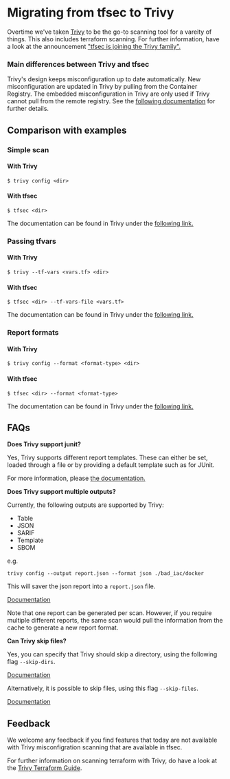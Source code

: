 # Migrating from tfsec to Trivy
Overtime we've taken [Trivy][trivy] to be the go-to scanning tool for a vareity of things. This also includes terraform scanning. For further information, have a look at the announcement ["tfsec is joining the Trivy family".](https://github.com/aquasecurity/tfsec/discussions/1994)

### Main differences between Trivy and tfsec

Trivy's design keeps misconfiguration up to date automatically. New misconfiguration are updated in Trivy by pulling from the Container Registry. The embedded misconfiguration in Trivy are only used if Trivy cannot pull from the remote registry. See the [following documentation](https://aquasecurity.github.io/trivy/v0.41/docs/scanner/misconfiguration/policy/builtin/#policy-distribution) for further details.

## Comparison with examples
### Simple scan
#### With Trivy
```shell
$ trivy config <dir>
```
#### With tfsec
```shell
$ tfsec <dir>
```

The documentation can be found in Trivy under the [following link.](https://aquasecurity.github.io/trivy/latest/docs/scanner/misconfiguration/)

### Passing tfvars
#### With Trivy
```shell
$ trivy --tf-vars <vars.tf> <dir>
```
#### With tfsec
```shell
$ tfsec <dir> --tf-vars-file <vars.tf>
```

The documentation can be found in Trivy under the [following link.](https://aquasecurity.github.io/trivy/v0.41/docs/scanner/misconfiguration/#terraform-value-overrides)

### Report formats
#### With Trivy
```shell
$ trivy config --format <format-type> <dir>
```

#### With tfsec
```shell
$ tfsec <dir> --format <format-type>
```

The documentation can be found in Trivy under the [following link.](https://aquasecurity.github.io/trivy/v0.41/docs/configuration/reporting/)

## FAQs

**Does Trivy support junit?**

Yes, Trivy supports different report templates. These can either be set, loaded through a file or by providing a default template such as for JUnit. 

For more information, please [the documentation.](https://aquasecurity.github.io/trivy/v0.41/docs/configuration/reporting/#junit)

**Does Trivy support multiple outputs?**

Currently, the following outputs are supported by Trivy:

* Table
* JSON
* SARIF
* Template
* SBOM

e.g.
```
trivy config --output report.json --format json ./bad_iac/docker
```
This will saver the json report into a `report.json` file.

[Documentation](https://aquasecurity.github.io/trivy/v0.41/docs/configuration/reporting/)

Note that one report can be generated per scan. However, if you require multiple different reports, the same scan would pull the information from the cache to generate a new report format.

**Can Trivy skip files?**

Yes, you can specify that Trivy should skip a directory, using the following flag `--skip-dirs`.

[Documentation](https://aquasecurity.github.io/trivy/v0.41/docs/configuration/others/)

Alternatively, it is possible to skip files, using this flag `--skip-files`.

[Documentation](https://aquasecurity.github.io/trivy/v0.41/docs/configuration/others/#skip-files)

## Feedback

We welcome any feedback if you find features that today are not available with Trivy misconfigration scanning that are available in tfsec. 

For further information on scanning terraform with Trivy, do have a look at the [Trivy Terraform Guide](https://aquasecurity.github.io/trivy/latest/tutorials/terraform/scannig/).

[trivy]: https://github.com/aquasecurity/trivy
